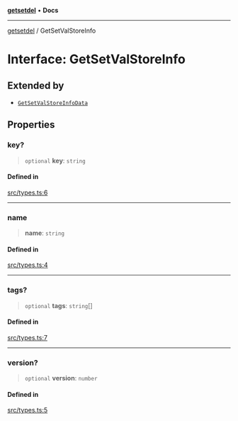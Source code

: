 [**getsetdel**](../README.md) • **Docs**

---

[getsetdel](../README.md) / GetSetValStoreInfo

# Interface: GetSetValStoreInfo

## Extended by

- [`GetSetValStoreInfoData`](GetSetValStoreInfoData.md)

## Properties

### key?

> `optional` **key**: `string`

#### Defined in

[src/types.ts:6](https://github.com/ericvera/getsetdel/blob/main/src/types.ts#L6)

---

### name

> **name**: `string`

#### Defined in

[src/types.ts:4](https://github.com/ericvera/getsetdel/blob/main/src/types.ts#L4)

---

### tags?

> `optional` **tags**: `string`[]

#### Defined in

[src/types.ts:7](https://github.com/ericvera/getsetdel/blob/main/src/types.ts#L7)

---

### version?

> `optional` **version**: `number`

#### Defined in

[src/types.ts:5](https://github.com/ericvera/getsetdel/blob/main/src/types.ts#L5)
